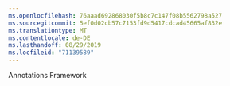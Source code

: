 ```yaml
---
ms.openlocfilehash: 76aaad692868030f5b8c7c147f08b5562798a527
ms.sourcegitcommit: 5ef0d02cb57c7153fd9d5417cdcad45665af832e
ms.translationtype: MT
ms.contentlocale: de-DE
ms.lasthandoff: 08/29/2019
ms.locfileid: "71139589"
---
```

Annotations Framework